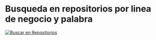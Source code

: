 # Busqueda en repositorios por linea de negocio y palabra
[![Buscar en Repositorios](https://img.shields.io/badge/Buscar-en%20repositorios-blue)]([https://tuusuario.github.io/tu-repo/](https://jo503688.github.io/ScriptJavaS/))
